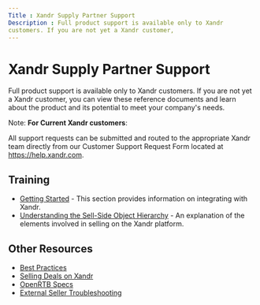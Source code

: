 ```yaml
---
Title : Xandr Supply Partner Support
Description : Full product support is available only to Xandr
customers. If you are not yet a Xandr customer,
---
```



# Xandr Supply Partner Support



Full product support is available only to Xandr
customers. If you are not yet a Xandr customer,
you can view these reference documents and learn about the product and
its potential to meet your company's needs.



Note: **For Current
Xandr customers**:  

All support requests can be submitted and routed to the appropriate
Xandr team directly from our Customer Support
Request Form located at
<a href="https://help.xandr.com/" class="xref" target="_blank"><span
class="ph">https://help.xandr.com</a>.





## Training

- <a href="getting-started.html" class="xref">Getting Started</a> - This
  section provides information on integrating with
  Xandr.
- <a href="understanding-the-sell-side-object-hierarchy.html"
  class="xref">Understanding the Sell-Side Object Hierarchy</a> - An
  explanation of the elements involved in selling on the
  Xandr platform.



<div id="ID-000050e2__section_sfq_v5p_mwb" >

## Other Resources



- <a
  href="https://docs.xandr.com/bundle/supply-partners/page/best-practices.html"
  class="xref" target="_blank">Best Practices</a>
- <a
  href="https://docs.xandr.com/bundle/supply-partners/page/selling-deals-on-xandr.html"
  class="xref" target="_blank">Selling Deals on Xandr</a>
- <a
  href="https://docs.xandr.com/bundle/supply-partners/page/openrtb-specs.html"
  class="xref" target="_blank">OpenRTB Specs</a>
- <a
  href="https://docs.xandr.com/bundle/supply-partners/page/external-seller-troubleshooting.html"
  class="xref" target="_blank">External Seller Troubleshooting</a>








